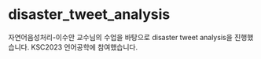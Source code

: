 # disaster_tweet_analysis

자연어음성처리-이수안 교수님의 수업을 바탕으로 disaster tweet analysis을 진행했습니다.
KSC2023 언어공학에 참여했습니다.

